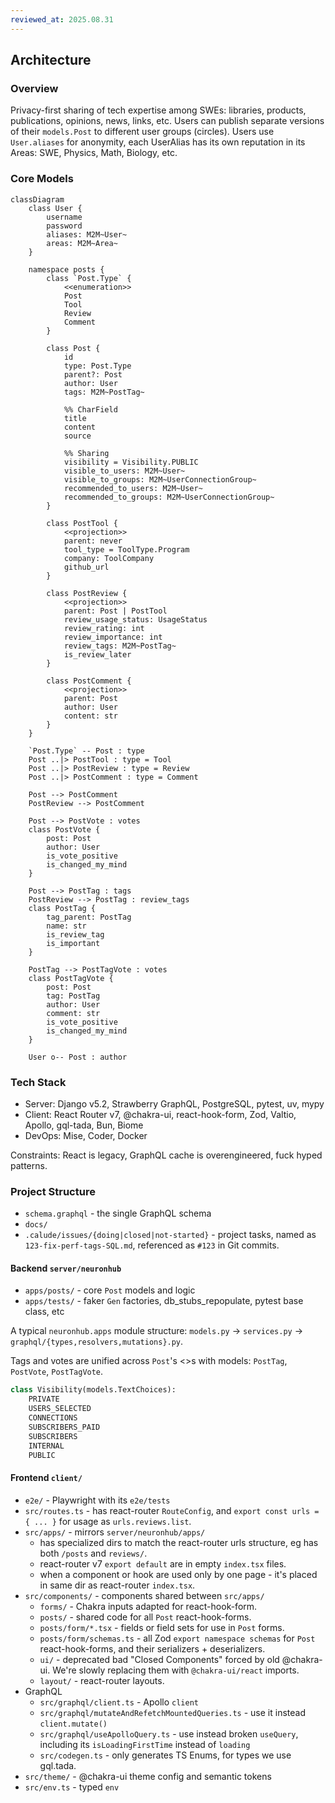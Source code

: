 ```yaml
---
reviewed_at: 2025.08.31
---
```


## Architecture

### Overview

Privacy-first sharing of tech expertise among SWEs: libraries, products, publications, opinions, news, links, etc. Users can publish separate versions of their `models.Post` to different user groups (circles). Users use `User.aliases` for anonymity, each UserAlias has its own reputation in its Areas: SWE, Physics, Math, Biology, etc.

### Core Models

```mermaid
classDiagram
    class User {
        username
        password
        aliases: M2M~User~
        areas: M2M~Area~
    }

    namespace posts {
        class `Post.Type` {
            <<enumeration>>
            Post
            Tool
            Review
            Comment
        }

        class Post {
            id
            type: Post.Type
            parent?: Post
            author: User
            tags: M2M~PostTag~
            
            %% CharField
            title
            content
            source

            %% Sharing
            visibility = Visibility.PUBLIC
            visible_to_users: M2M~User~
            visible_to_groups: M2M~UserConnectionGroup~
            recommended_to_users: M2M~User~
            recommended_to_groups: M2M~UserConnectionGroup~
        }

        class PostTool {
            <<projection>>
            parent: never
            tool_type = ToolType.Program
            company: ToolCompany
            github_url
        }

        class PostReview {
            <<projection>>
            parent: Post | PostTool
            review_usage_status: UsageStatus
            review_rating: int
            review_importance: int
            review_tags: M2M~PostTag~
            is_review_later
        }

        class PostComment {
            <<projection>>
            parent: Post
            author: User
            content: str
        }
    }

    `Post.Type` -- Post : type
    Post ..|> PostTool : type = Tool
    Post ..|> PostReview : type = Review
    Post ..|> PostComment : type = Comment

    Post --> PostComment
    PostReview --> PostComment

    Post --> PostVote : votes
    class PostVote {
        post: Post
        author: User
        is_vote_positive
        is_changed_my_mind
    }

    Post --> PostTag : tags
    PostReview --> PostTag : review_tags
    class PostTag {
        tag_parent: PostTag
        name: str
        is_review_tag
        is_important
    }

    PostTag --> PostTagVote : votes
    class PostTagVote {
        post: Post
        tag: PostTag
        author: User
        comment: str
        is_vote_positive
        is_changed_my_mind
    }
    
    User o-- Post : author
```

### Tech Stack

- Server: Django v5.2, Strawberry GraphQL, PostgreSQL, pytest, uv, mypy
- Client: React Router v7, @chakra-ui, react-hook-form, Zod, Valtio, Apollo, gql-tada, Bun, Biome
- DevOps: Mise, Coder, Docker

Constraints: React is legacy, GraphQL cache is overengineered, fuck hyped patterns.

### Project Structure

- `schema.graphql` - the single GraphQL schema
- `docs/`
- `.calude/issues/{doing|closed|not-started}` - project tasks, named as `123-fix-perf-tags-SQL.md`, referenced as `#123` in Git commits.

#### Backend `server/neuronhub`

- `apps/posts/` - core `Post` models and logic
- `apps/tests/` - faker `Gen` factories, db_stubs_repopulate, pytest base class, etc

A typical `neuronhub.apps` module structure: `models.py` → `services.py` → `graphql/{types,resolvers,mutations}.py`.

Tags and votes are unified across `Post`'s <<projection>>s with models: `PostTag`, `PostVote`, `PostTagVote`. 

```python
class Visibility(models.TextChoices):
    PRIVATE
    USERS_SELECTED
    CONNECTIONS
    SUBSCRIBERS_PAID
    SUBSCRIBERS
    INTERNAL
    PUBLIC
```

#### Frontend `client/`
- `e2e/` - Playwright with its `e2e/tests`
- `src/routes.ts` - has react-router `RouteConfig`, and `export const urls = { ... }` for usage as `urls.reviews.list`.
- `src/apps/` - mirrors `server/neuronhub/apps/`
  - has specialized dirs to match the react-router urls structure, eg has both `/posts` and `reviews/`.
  - react-router v7 `export default` are in empty `index.tsx` files.
  - when a component or hook are used only by one page - it's placed in same dir as react-router `index.tsx`.
- `src/components/` - components shared between `src/apps/`
  - `forms/` - Chakra inputs adapted for react-hook-form.
  - `posts/` - shared code for all `Post` react-hook-forms.
  - `posts/form/*.tsx` - fields or field sets for use in `Post` forms.
  - `posts/form/schemas.ts` - all Zod `export namespace schemas` for `Post` react-hook-forms, and their serializers + deserializers.
  - `ui/` - deprecated bad "Closed Components" forced by old @chakra-ui. We're slowly replacing them with `@chakra-ui/react` imports.
  - `layout/` - react-router layouts.
- GraphQL
  - `src/graphql/client.ts` - Apollo `client`
  - `src/graphql/mutateAndRefetchMountedQueries.ts` - use it instead `client.mutate()`
  - `src/graphql/useApolloQuery.ts` - use instead broken `useQuery`, including its `isLoadingFirstTime` instead of `loading`
  - `src/codegen.ts` - only generates TS Enums, for types we use gql.tada.
- `src/theme/` - @chakra-ui theme config and semantic tokens
- `src/env.ts` - typed `env`
